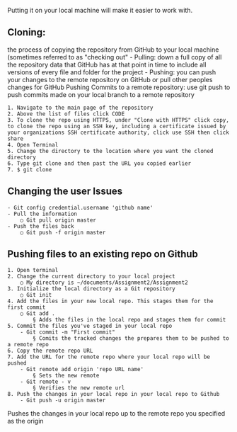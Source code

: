 
Putting it on your local machine will make it  easier to work with. 
## Cloning:
   the process of copying the repository from GitHub to your local machine (sometimes referred to as "checking out"
    - Pulling: down a full copy of all the repository data that GitHub has at that point in time to include all versions of every file and folder for the project
	- Pushing: you can push your changes to the remote repository on GitHub or pull other peoples changes for GitHub
Pushing Commits to a remote repository: use git push to push commits made on your local branch to a remote repository

	1. Navigate to the main page of the repository 
	2. Above the list of files click CODE
	3. To clone the repo using HTTPS, under "Clone with HTTPS" click copy, to clone the repo using an SSH key, including a certificate issued by your organizations SSH certificate authority, click use SSH then click share
	4. Open Terminal
	5. Change the directory to the location where you want the cloned directory
	6. Type git clone and then past the URL you copied earlier 
	7. $ git clone 

## Changing the user Issues
	- Git config credential.username 'github name' 
	- Pull the information
		○ Git pull origin master 
	- Push the files back 
		○ Git push -f origin master 
## Pushing files to an existing repo on Github
	1. Open terminal
	2. Change the current directory to your local project 
		○ My directory is ~/documents/Assignment2/Assignment2 
	3. Initialize the local directory as a Git repository 
		○ Git init 
	4. Add the files in your new local repo. This stages them for the first commit 
		○ Git add . 
			§ Adds the files in the local repo and stages them for commit
	5. Commit the files you've staged in your local repo
		- Git commit -m "First commit"
			§ Comits the tracked changes the prepares them to be pushed to a remote repo
	6. Copy the remote repo URL
	7. Add the URL for the remote repo where your local repo will be pushed 
		- Git remote add origin 'repo URL name'
			§ Sets the new remote
		- Git remote - v
			§ Verifies the new remote url
	8. Push the changes in your local repo in your local repo to Github
		- Git push -u origin master 
Pushes the changes in your local repo up to the remote repo you specified as the origin
